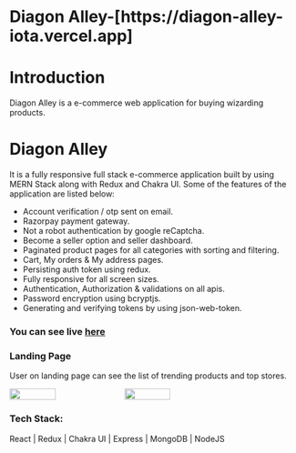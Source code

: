 <h1>Diagon Alley-[https://diagon-alley-iota.vercel.app]</h1>

<h1>Introduction</h1>
<p>Diagon Alley is a e-commerce web application for buying wizarding products.</p>

<h1>Diagon Alley</h1>
It is a fully responsive full stack e-commerce application built by using MERN Stack along with Redux and Chakra UI. Some of the features of the application are listed below:
<br/>
<ul>
  <li>Account verification / otp sent on email.</li>
  <li>Razorpay payment gateway.</li>
  <li>Not a robot authentication by google reCaptcha.</li>
  <li>Become a seller option and seller dashboard.</li>
  <li>Paginated product pages for all categories with sorting and filtering.</li>
  <li>Cart, My orders & My address pages.</li>
  <li>Persisting auth token using redux.</li>
  <li>Fully responsive for all screen sizes.</li>
  <li>Authentication, Authorization & validations on all apis.</li>
  <li>Password encryption using bcryptjs.</li>
  <li>Generating and verifying tokens by using json-web-token.</li>
 </ul>

<h3>You can see live <a href="https://diagon-alley-iota.vercel.app">here</a></h3>

<h3>Landing Page</h3>
<p>User on landing page can see the list of trending products and top stores.</li>
<div style="display:flex" >
  <img style="width:40%;height:100%" src="https://res.cloudinary.com/dyocvbqbf/image/upload/v1668182631/Manuals/Screenshot_168_zgs1eq.png" alt=""></img>
  <img style="width:40%;height:100%" src="https://res.cloudinary.com/dyocvbqbf/image/upload/v1668182625/Manuals/Screenshot_167_aftnz9.png" alt=""></img>
</div>


<h3>Tech Stack:</h3>
<p>React | Redux | Chakra UI | Express | MongoDB | NodeJS</p>
